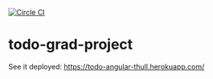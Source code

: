 [![Circle CI](https://circleci.com/gh/seanworkcode/todo-grad-project/tree/master.svg?style=svg)](https://circleci.com/gh/seanworkcode/todo-grad-project/tree/master)

# todo-grad-project

See it deployed: https://todo-angular-thull.herokuapp.com/
